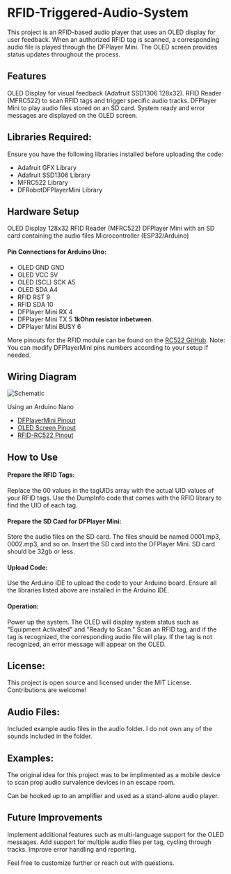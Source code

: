 # RFID-Triggered-Audio-System
This project is an RFID-based audio player that uses an OLED display for user feedback. When an authorized RFID tag is scanned, a corresponding audio file is played through the DFPlayer Mini. The OLED screen provides status updates throughout the process.

## Features
OLED Display for visual feedback (Adafruit SSD1306 128x32).
RFID Reader (MFRC522) to scan RFID tags and trigger specific audio tracks.
DFPlayer Mini to play audio files stored on an SD card.
System ready and error messages are displayed on the OLED screen.

## Libraries Required:
Ensure you have the following libraries installed before uploading the code:

* Adafruit GFX Library
* Adafruit SSD1306 Library
* MFRC522 Library
* DFRobotDFPlayerMini Library

## Hardware Setup
OLED Display 128x32
RFID Reader (MFRC522)
DFPlayer Mini with an SD card containing the audio files
Microcontroller (ESP32/Arduino)

#### Pin Connections for Arduino Uno:
* OLED GND GND
* OLED VCC 5V
* OLED (SCL) SCK	A5
* OLED SDA A4
* RFID RST 9
* RFID SDA 10
* DFPlayer Mini RX 4
* DFPlayer Mini TX 5 **1kOhm resistor inbetween**.
* DFPlayer Mini BUSY 6

More pinouts for the RFID module can be found on the [RC522 GitHub](https://github.com/miguelbalboa/rfid?tab=readme-ov-file#id24).
Note: You can modify DFPlayerMini pins numbers according to your setup if needed.

## Wiring Diagram

![Schematic](https://github.com/user-attachments/assets/5ef1caef-6a3c-463e-a8b5-e1f78cf70442)

Using an Arduino Nano

* [DFPlayerMini Pinout](https://lab.arts.ac.uk/uploads/images/gallery/2022-11/aquNhFLaNisOaPu5-dfplayerpinout.png)
* [OLED Screen Pinout](https://electropeak.com/learn/wp-content/uploads/2020/12/OLED-0.91INCH-pin.jpg)
* [RFID-RC522 Pinout](https://www.electrovigyan.com/wp-content/uploads/2021/04/pinout.jpg)


## How to Use
#### Prepare the RFID Tags:
Replace the 00 values in the tagUIDs array with the actual UID values of your RFID tags.
Use the DumpInfo code that comes with the RFID library to find the UID of each tag.

#### Prepare the SD Card for DFPlayer Mini:
Store the audio files on the SD card. The files should be named 0001.mp3, 0002.mp3, and so on.
Insert the SD card into the DFPlayer Mini.
SD card should be 32gb or less.

#### Upload Code:
Use the Arduino IDE to upload the code to your Arduino board.
Ensure all the libraries listed above are installed in the Arduino IDE.

#### Operation:
Power up the system.
The OLED will display system status such as "Equipment Activated" and "Ready to Scan."
Scan an RFID tag, and if the tag is recognized, the corresponding audio file will play. If the tag is not recognized, an error message will appear on the OLED.

## License:
This project is open source and licensed under the MIT License. Contributions are welcome!

## Audio Files:
Included example audio files in the audio folder. I do not own any of the sounds included in the folder.

## Examples:
The original idea for this project was to be implimented as a mobile device to scan prop audio survalence devices in an escape room. 

Can be hooked up to an amplifier and used as a stand-alone audio player. 

## Future Improvements
Implement additional features such as multi-language support for the OLED messages.
Add support for multiple audio files per tag, cycling through tracks.
Improve error handling and reporting.

Feel free to customize further or reach out with questions.
